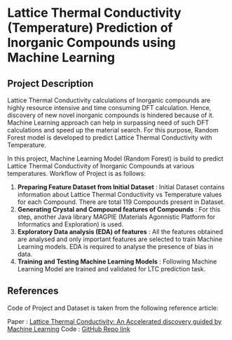# Lattice Thermal Conductivity (Temperature) Prediction of Inorganic Compounds using Machine Learning

## Project Description 
Lattice Thermal Conductivity calculations of Inorganic compounds are highly resource intensive and time consuming DFT calculation. Hence, discovery of new novel inorganic compounds is hindered because of it. Machine Learning approach can help in surpassing need of such DFT calculations and speed up the material search. For this purpose, Random Forest model is developed to predict Lattice Thermal Conductivity with Temperature. 

In this project, Machine Learning Model (Random Forest) is build to predict Lattice Thermal Conductivity of Inorganic Compounds at various temperatures. 
Workflow of Project is as follows: 

1. **Preparing Feature Dataset from Initial Dataset** : Initial Dataset contains information about Lattice Thermal Conductivity vs Temperature values for each Compound. There are total 119 Compounds present in Dataset.
2. **Generating Crystal and Compound features of Compounds** : For this step, another Java library MAGPIE (Materials Agonnistic Platform for Informatics and Exploration) is used.
3. **Exploratory Data analysis (EDA) of features** : All the features obtained are analysed and only important features are selected to train Machine Learning models. EDA is required to analyse the presence of bias in data.
4. **Training and Testing Machine Learning Models** : Following Machine Learning Model are trained and validated for LTC prediction task.   


## References
Code of Project and Dataset is taken from the following reference article: 

Paper : [Lattice Thermal Conductivity: An Accelerated discovery guided by Machine Learning](https://pubs.acs.org/doi/10.1021/acsami.1c17378)
Code : [GitHub Repo link](https://github.com/russlanj/Lattice-Thermal-Conductivity-Data) 
